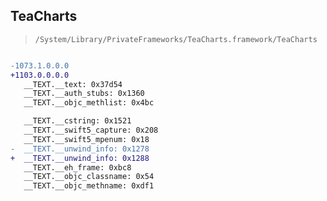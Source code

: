## TeaCharts

> `/System/Library/PrivateFrameworks/TeaCharts.framework/TeaCharts`

```diff

-1073.1.0.0.0
+1103.0.0.0.0
   __TEXT.__text: 0x37d54
   __TEXT.__auth_stubs: 0x1360
   __TEXT.__objc_methlist: 0x4bc

   __TEXT.__cstring: 0x1521
   __TEXT.__swift5_capture: 0x208
   __TEXT.__swift5_mpenum: 0x18
-  __TEXT.__unwind_info: 0x1278
+  __TEXT.__unwind_info: 0x1288
   __TEXT.__eh_frame: 0xbc8
   __TEXT.__objc_classname: 0x54
   __TEXT.__objc_methname: 0xdf1

```
